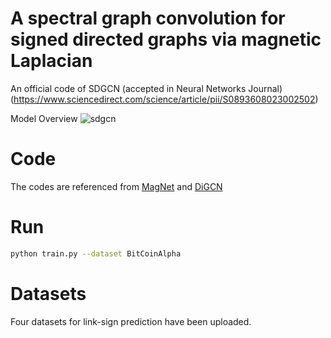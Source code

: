 # A spectral graph convolution for signed directed graphs via magnetic Laplacian  
An official code of SDGCN (accepted in Neural Networks Journal)(https://www.sciencedirect.com/science/article/pii/S0893608023002502)

Model Overview
![sdgcn](https://github.com/twko05/SDGCN/assets/80378163/974773ae-1398-47e9-913f-1a0adf4c9c17)



# Code
The codes are referenced from [MagNet](https://github.com/matthew-hirn/magnet) and [DiGCN](https://github.com/flyingtango/DiGCN)

# Run
```Bash
python train.py --dataset BitCoinAlpha 
```

# Datasets
Four datasets for link-sign prediction have been uploaded.
